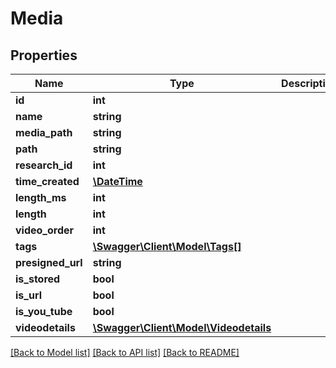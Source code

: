 # Media

## Properties
Name | Type | Description | Notes
------------ | ------------- | ------------- | -------------
**id** | **int** |  | 
**name** | **string** |  | 
**media_path** | **string** |  | 
**path** | **string** |  | 
**research_id** | **int** |  | 
**time_created** | [**\DateTime**](\DateTime.md) |  | 
**length_ms** | **int** |  | 
**length** | **int** |  | 
**video_order** | **int** |  | 
**tags** | [**\Swagger\Client\Model\Tags[]**](Tags.md) |  | 
**presigned_url** | **string** |  | 
**is_stored** | **bool** |  | 
**is_url** | **bool** |  | 
**is_you_tube** | **bool** |  | 
**videodetails** | [**\Swagger\Client\Model\Videodetails**](Videodetails.md) |  | 

[[Back to Model list]](../README.md#documentation-for-models) [[Back to API list]](../README.md#documentation-for-api-endpoints) [[Back to README]](../README.md)


